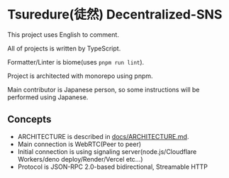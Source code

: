 # Tsuredure(徒然) Decentralized-SNS

This project uses English to comment.

All of projects is written by TypeScript.

Formatter/Linter is biome(uses `pnpm run lint`).

Project is architected with monorepo using pnpm.

Main contributor is Japanese person, so some instructions will be performed using Japanese.

## Concepts

- ARCHITECTURE is described in [docs/ARCHITECTURE.md](../docs/ARCHITECTURE.md).
- Main connection is WebRTC(Peer to peer)
- Initial connection is using signaling server(node.js/Cloudflare Workers/deno deploy/Render/Vercel etc...)
- Protocol is JSON-RPC 2.0-based bidirectional, Streamable HTTP
